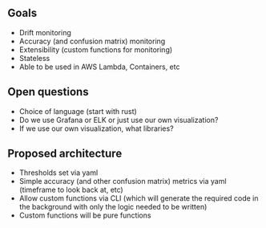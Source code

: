 ## Goals

* Drift monitoring 
* Accuracy (and confusion matrix) monitoring 
* Extensibility (custom functions for monitoring)
* Stateless
* Able to be used in AWS Lambda, Containers, etc

## Open questions

* Choice of language (start with rust)
* Do we use Grafana or ELK or just use our own visualization? 
* If we use our own visualization, what libraries?

## Proposed architecture

* Thresholds set via yaml
* Simple accuracy (and other confusion matrix) metrics via yaml (timeframe to look back at, etc)
* Allow custom functions via CLI (which will generate the required code in the background with only the logic needed to be written)
* Custom functions will be pure functions

